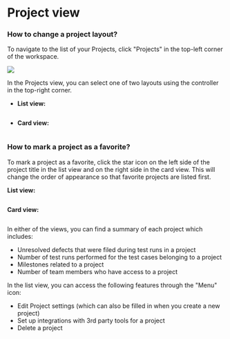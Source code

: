 # Project view

### How to change a project layout?

To navigate to the list of your Projects, click "Projects" in the top-left corner of the workspace.

[![](https://qase.intercom-attachments-7.com/i/o/595207013/cd70b1f2146c71dde0e6eeac/swl01KRfkRTdGKuEljQ85seOb2wjcWzYP-H7RJGG6phvoCGSD6QQAfUt\_MTnrfoL2mYEU94ziGrYfX44y3GR7K-KZJbbrMLtGrc3d7JLIW\_BvMTQJ7P9yDnhGVqOyiae1z6RRWK5KLNedtrXjIOlOrAxBv4\_TiKhs\_BmgiKfH29Wt7OQox3WAWhEpw)](https://qase.intercom-attachments-7.com/i/o/595207013/cd70b1f2146c71dde0e6eeac/swl01KRfkRTdGKuEljQ85seOb2wjcWzYP-H7RJGG6phvoCGSD6QQAfUt\_MTnrfoL2mYEU94ziGrYfX44y3GR7K-KZJbbrMLtGrc3d7JLIW\_BvMTQJ7P9yDnhGVqOyiae1z6RRWK5KLNedtrXjIOlOrAxBv4\_TiKhs\_BmgiKfH29Wt7OQox3WAWhEpw)

In the Projects view, you can select one of two layouts using the controller in the top-right corner.

* **List view:**

<figure><img src="https://qase.intercom-attachments-7.com/i/o/595207026/e064e91012528480661f35f2/FTIjz_pdenm-r84U9RRwbylpxWy4T_Y-sNybgVyGTZTItgtycmj4qhV7ttKsWBzEQ04akeyOfPhGP0LlfBoKWNXVubFzqn0fwIRi8zSeFu9Z_9LUEav0RHDWjJ-GgX48aOgZj1RDsOx6wZKRH7Ui3qTjGnPWCPbkpy7ZOo_5Bvujh6nihJpW3rgC0g" alt=""><figcaption></figcaption></figure>

* **Card view:**

<figure><img src="https://qase.intercom-attachments-7.com/i/o/595207039/da6b94664fe2cfdf7ede8ab4/iWgiNe03CqSDQLqiVEXC7hOI58Ay22OFQCaX62p5HyvaaisDRNgeMj70lN6jpuSWaT5tszxc4LelkOg-cAeixQoud4MN170rTHp3uktQ-0Sv3ypd2Rn2sprrF5kohpKBcr-yMdIEGbAcwqOoE39Coo7s_GR3LNsfXRFl9eeG5H8wSD4WKycZFZIoHA" alt=""><figcaption></figcaption></figure>

### How to mark a project as a favorite?

To mark a project as a favorite, click the star icon on the left side of the project title in the list view and on the right side in the card view. This will change the order of appearance so that favorite projects are listed first.

**List view:**

<figure><img src="https://qase.intercom-attachments-7.com/i/o/595207050/9cc5c24819c60301cda06c38/_kblcsHT4e9e7YvanRbO-rLxc-k4qIz76CQ6jUdvTi6OUPWJT9SCkYSbunxoJEBwsgnGYoBSiD-8E5-lIgM-J0bmKPpmogqyS96Pb4zZ3lMbCI08zignmja1eE_iuz3PBDuWHSRo7UWOdOS3Oe-PCWeAsSepd9-7BWOqoCaUPJVIYNKptXoGif5wZw" alt=""><figcaption></figcaption></figure>

**Card view:**

<figure><img src="https://qase.intercom-attachments-7.com/i/o/595207064/b7d70ddb28eeb62c611397cd/lCuIfnAVXY26Li_CoSZnLHP-R6LBWl8LVvOLnGRh1hNPdhvlM1MoQueytwiZbX-iTHj6pOwrEXnUuJ6D-yY6l3Q_dkMuu2jfwibwRZCWSplev3t8mVd_hGuyUR9kC_5IOwWmvmitiNlY790a3nN_KNLZrSvqXd3hcvwtWmOei1-xuEKMViriMO6YPQ" alt=""><figcaption></figcaption></figure>

In either of the views, you can find a summary of each project which includes:

* Unresolved defects that were filed during test runs in a project
* Number of test runs performed for the test cases belonging to a project
* Milestones related to a project
* Number of team members who have access to a project

In the list view, you can access the following features through the "Menu" icon:

* Edit Project settings (which can also be filled in when you create a new project)
* Set up integrations with 3rd party tools for a project
* Delete a project

<figure><img src="https://qase.intercom-attachments-7.com/i/o/595207071/541f32f58175e0bc0b9b5998/kq1zQrOhljRE4uGDYvRplhBVojVbmoZoXESEZMDgUsIeA9KzwRUAdemPFYkHcwlCkHXCYrxLzYOpGZDPsJRWiAB0Xt_LK8xoFNo8NhbQHY0sLWzg-15Gik2rLt_7qABQWpDyeROTC5GO3JajcdjRj3DL3wPuh_ovtsnb403r3I93IoNHHMxXPo3Qtg" alt=""><figcaption></figcaption></figure>
